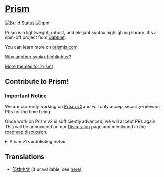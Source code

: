 # [Prism](https://prismjs.com/)

[![Build Status](https://github.com/PrismJS/prism/workflows/CI/badge.svg)](https://github.com/PrismJS/prism/actions)
[![npm](https://img.shields.io/npm/dw/prismjs.svg)](https://www.npmjs.com/package/prismjs)

Prism is a lightweight, robust, and elegant syntax highlighting library. It's a spin-off project
from [Dabblet](https://dabblet.com/).

You can learn more on [prismjs.com](https://prismjs.com/).

[Why another syntax highlighter?](https://lea.verou.me/2012/07/introducing-prism-an-awesome-new-syntax-highlighter/#more-1841)

[More themes for Prism!](https://github.com/PrismJS/prism-themes)

## Contribute to Prism!

### **Important Notice**

We are currently working on [Prism v2](https://github.com/PrismJS/prism/discussions/3531) and will only accept
security-relevant PRs for the time being.

Once work on Prism v2 is sufficiently advanced, we will accept PRs again. This will be announced on
our [Discussion](https://github.com/PrismJS/prism/discussions) page and mentioned in
the [roadmap discussion](https://github.com/PrismJS/prism/discussions/3531).

<details>
<summary>Prism v1 contributing notes</summary>

Prism depends on community contributions to expand and cover a wider array of use cases. If you like it, consider giving
back by sending a pull request. Here are a few tips:

- Read the [documentation](https://prismjs.com/extending.html). Prism was designed to be extensible.
- Do not edit `prism.js`, it’s just the version of Prism used by the Prism website and is built automatically. Limit
  your changes to the unminified files in the `components/` folder. `prism.js` and all minified files are generated by
  our build system (see below).
- Use `npm ci` to install Prism's dependencies. Do not use `npm install` because it will cause non-deterministic builds.
- The build system uses [gulp](https://github.com/gulpjs/gulp) to minify the files and build `prism.js`. With all of
  Prism's dependencies installed, you just need to run the command `npm run build`.
- Please follow the code conventions used in the files already. For example, I
  use [tabs for indentation and spaces for alignment](http://lea.verou.me/2012/01/why-tabs-are-clearly-superior/).
  Opening braces are on the same line, closing braces on their own line regardless of construct. There is a space before
  the opening brace. etc etc.
- Please try to err towards more smaller PRs rather than a few huge PRs. If a PR includes changes that I want to merge
  and also changes that I don't, handling it becomes difficult.
- My time is very limited these days, so it might take a long time to review bigger PRs (small ones are usually merged
  very quickly), especially those modifying the Prism Core. This doesn't mean your PR is rejected.
- If you contribute a new language definition, you will be responsible for handling bug reports about that language
  definition.
- If you [add a new language definition](https://prismjs.com/extending.html#creating-a-new-language-definition) or
  plugin, you need to add it to `components.json` as well and rebuild Prism by running `npm run build`, so that it
  becomes available to the download build page. For new languages, please also add a
  few [tests](https://prismjs.com/test-suite.html) and an example in the `examples/` folder.
- Go to [prism-themes](https://github.com/PrismJS/prism-themes) if you want to add a new theme.

Thank you so much for contributing!!

### Software requirements

Prism will run on [almost any browser](https://prismjs.com/#features-full) and Node.js version but you need the
following software to contribute:

- Node.js >= 10.x
- npm >= 6.x

</details>

## Translations

* [简体中文](https://www.awesomes.cn/repo/PrismJS/prism) (if unavailable,
  see [here](https://deepmind.t-salon.cc/article/113))
